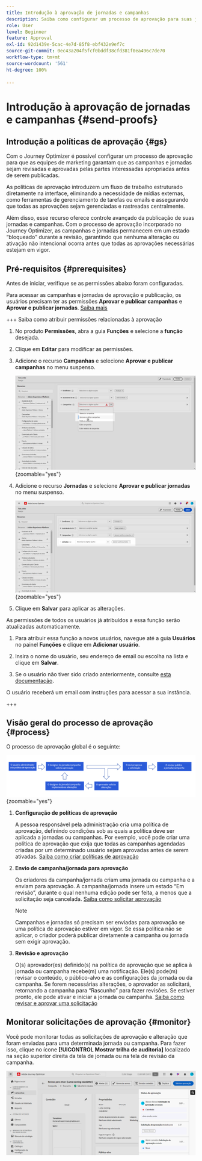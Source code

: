 ```yaml
---
title: Introdução à aprovação de jornadas e campanhas
description: Saiba como configurar um processo de aprovação para suas jornadas e campanhas.
role: User
level: Beginner
feature: Approval
exl-id: 92d1439e-5cac-4e7d-85f8-ebf432e9ef7c
source-git-commit: 0ec43a204f5fcf0bddf38cfd381f0ea496c7de70
workflow-type: tm+mt
source-wordcount: '561'
ht-degree: 100%

---
```


# Introdução à aprovação de jornadas e campanhas {#send-proofs}

## Introdução a políticas de aprovação {#gs}

Com o Journey Optimizer é possível configurar um processo de aprovação para que as equipes de marketing garantam que as campanhas e jornadas sejam revisadas e aprovadas pelas partes interessadas apropriadas antes de serem publicadas.

As políticas de aprovação introduzem um fluxo de trabalho estruturado diretamente na interface, eliminando a necessidade de mídias externas, como ferramentas de gerenciamento de tarefas ou emails e assegurando que todas as aprovações sejam gerenciadas e rastreadas centralmente.

Além disso, esse recurso oferece controle avançado da publicação de suas jornadas e campanhas. Com o processo de aprovação incorporado no Journey Optimizer, as campanhas e jornadas permanecem em um estado “bloqueado” durante a revisão, garantindo que nenhuma alteração ou ativação não intencional ocorra antes que todas as aprovações necessárias estejam em vigor.

## Pré-requisitos {#prerequisites}

Antes de iniciar, verifique se as permissões abaixo foram configuradas.

Para acessar as campanhas e jornadas de aprovação e publicação, os usuários precisam ter as permissões **Aprovar e publicar campanhas** e **Aprovar e publicar jornadas**. [Saiba mais](../administration/permissions.md)

+++  Saiba como atribuir permissões relacionadas à aprovação

1. No produto **Permissões**, abra a guia **Funções** e selecione a **função** desejada.

1. Clique em **Editar** para modificar as permissões.

1. Adicione o recurso **Campanhas** e selecione **Aprovar e publicar campanhas** no menu suspenso.

   ![](assets/permissions_approval.png){zoomable="yes"}

1. Adicione o recurso **Jornadas** e selecione **Aprovar e publicar jornadas** no menu suspenso.

   ![](assets/permissions_approval_2.png){zoomable="yes"}

1. Clique em **Salvar** para aplicar as alterações.

As permissões de todos os usuários já atribuídos a essa função serão atualizadas automaticamente.

1. Para atribuir essa função a novos usuários, navegue até a guia **Usuários** no painel **Funções** e clique em **Adicionar usuário**.

1. Insira o nome do usuário, seu endereço de email ou escolha na lista e clique em **Salvar**.

1. Se o usuário não tiver sido criado anteriormente, consulte [esta documentação](https://experienceleague.adobe.com/pt-br/docs/experience-platform/access-control/abac/permissions-ui/users).

O usuário receberá um email com instruções para acessar a sua instância.

+++

## Visão geral do processo de aprovação {#process}

O processo de aprovação global é o seguinte:

![](assets/approval-process.png){zoomable="yes"}

1. **Configuração de políticas de aprovação**

   A pessoa responsável pela administração cria uma política de aprovação, definindo condições sob as quais a política deve ser aplicada a jornadas ou campanhas. Por exemplo, você pode criar uma política de aprovação que exija que todas as campanhas agendadas criadas por um determinado usuário sejam aprovadas antes de serem ativadas. [Saiba como criar políticas de aprovação](approval-policies.md)

1. **Envio de campanha/jornada para aprovação**

   Os criadores da campanha/jornada criam uma jornada ou campanha e a enviam para aprovação. A campanha/jornada insere um estado “Em revisão”, durante o qual nenhuma edição pode ser feita, a menos que a solicitação seja cancelada. [Saiba como solicitar aprovação](request-approval.md)

   >[!NOTE]
   >
   >Campanhas e jornadas só precisam ser enviadas para aprovação se uma política de aprovação estiver em vigor. Se essa política não se aplicar, o criador poderá publicar diretamente a campanha ou jornada sem exigir aprovação.

1. **Revisão e aprovação**

   O(s) aprovador(es) definido(s) na política de aprovação que se aplica à jornada ou campanha recebe(m) uma notificação. Ele(s) pode(m) revisar o conteúdo, o público-alvo e as configurações da jornada ou da campanha. Se forem necessárias alterações, o aprovador as solicitará, retornando a campanha para “Rascunho” para fazer revisões. Se estiver pronto, ele pode ativar e iniciar a jornada ou campanha. [Saiba como revisar e aprovar uma solicitação](review-approve-request.md)

## Monitorar solicitações de aprovação {#monitor}

Você pode monitorar todas as solicitações de aprovação e alteração que foram enviadas para uma determinada jornada ou campanha. Para fazer isso, clique no ícone **[!UICONTROL Mostrar trilha de auditoria]** localizado na seção superior direita da tela de jornada ou na tela de revisão da campanha.

![](assets/monitor-requests.png)

